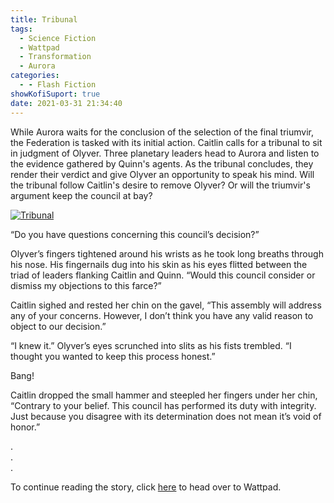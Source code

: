 ```yaml
---
title: Tribunal
tags:
  - Science Fiction
  - Wattpad
  - Transformation
  - Aurora
categories:
  - - Flash Fiction
showKofiSuport: true
date: 2021-03-31 21:34:40
---
```


While Aurora waits for the conclusion of the selection of the final triumvir, the Federation is tasked with its initial action. Caitlin calls for a tribunal to sit in judgment of Olyver. Three planetary leaders head to Aurora and listen to the evidence gathered by Quinn's agents. As the tribunal concludes, they render their verdict and give Olyver an opportunity to speak his mind.<!-- more --> Will the tribunal follow Caitlin's desire to remove Olyver? Or will the triumvir's argument keep the council at bay?

<div class="center">

[![Tribunal](/images/covers/transformation.png "Tribunal")](https://www.wattpad.com/1048574924-transformation-tribunal)

</div>

“Do you have questions concerning this council’s decision?”

Olyver’s fingers tightened around his wrists as he took long breaths through his nose. His fingernails dug into his skin as his eyes flitted between the triad of leaders flanking Caitlin and Quinn. “Would this council consider or dismiss my objections to this farce?”

Caitlin sighed and rested her chin on the gavel, “This assembly will address any of your concerns. However, I don’t think you have any valid reason to object to our decision.”

“I knew it.” Olyver’s eyes scrunched into slits as his fists trembled. “I thought you wanted to keep this process honest.”

Bang!

Caitlin dropped the small hammer and steepled her fingers under her chin, “Contrary to your belief. This council has performed its duty with integrity. Just because you disagree with its determination does not mean it’s void of honor.”

<div class="center story-ellipses">

.</br>
.</br>
.</br>

</div>

<div>

To continue reading the story, click [here](https://www.wattpad.com/1048574924-transformation-tribunal) to head over to Wattpad.

</div>